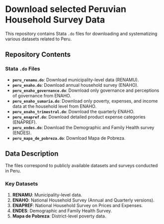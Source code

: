 # Download selected Peruvian Household Survey Data

This repository contains Stata `.do` files for downloading and systematizing various datasets related to Peru.

## Repository Contents

### Stata `.do` Files
- **`peru_renamu.do`**: Download municipality-level data (RENAMU).
- **`peru_enaho.do`**: Download annual household survey (ENAHO).
- **`peru_enaho_governance.do`**: Download only governance and perceptions of governance from ENAHO.
- **`peru_enaho_sumaria.do`**: Download only poverty, expenses, and income data at the household level from ENAHO.
- **`peru_enaho_trimestral.do`**: Download the quarterly ENAHO.
- **`peru_enapref.do`**: Download detailed product expense categories (ENAPREF).
- **`peru_endes.do`**: Download the Demographic and Family Health survey (ENDES).
- **`peru_mapa_de_pobreza.do`**: Download Mapa de Pobreza.

## Data Description

The files correspond to publicly available datasets and surveys conducted in Peru. 
### Key Datasets
1. **RENAMU**: Municipality-level data.
2. **ENAHO**: National Household Survey (Annual and Quarterly versions).
3. **ENAPREF**: National Household Survey on Prices and Expenses.
4. **ENDES**: Demographic and Family Health Survey.
5. **Mapa de Pobreza**: District-level poverty data.
